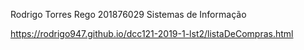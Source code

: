 Rodrigo Torres Rego
201876029
Sistemas de Informação

https://rodrigo947.github.io/dcc121-2019-1-lst2/listaDeCompras.html
